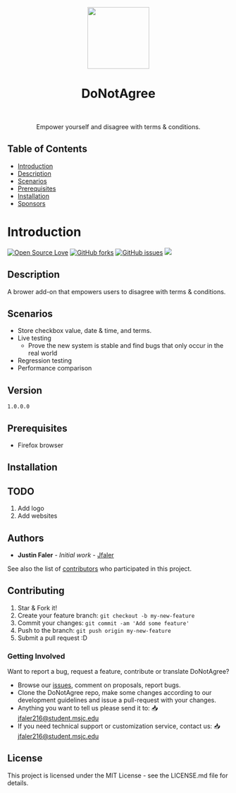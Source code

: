 <p align="center">
<img src="https://i.imgur.com/" width="140" align="center">
  </p>
<h1 align="center"> DoNotAgree </h1> <br>
<p align="center">
  <a href="https://JustinFaler.com">
  </a>
</p>

<p align="center">
  Empower yourself and disagree with terms & conditions.
</p>

## Table of Contents

- [Introduction](#introduction)
- [Description](#description)
- [Scenarios](#scenarios)
- [Prerequisites](#prerequisites)
- [Installation](#installation)
- [Sponsors](#donate)

# Introduction
[![Open Source Love](https://badges.frapsoft.com/os/v1/open-source.png?v=103)](https://github.com/Jfaler/DoNotAgree/blob/master/LICENSE.txt)
[![GitHub forks](https://img.shields.io/github/forks/Jfaler/DoNotAgree.svg)](https://github.com/Jfaler/DoNotAgree/network)
[![GitHub issues](https://img.shields.io/github/issues/jfaler/DoNotAgree.svg)](https://github.com/jfaler/DoNotAgree/issues)
[![](https://img.shields.io/twitter/follow/justinfaler.svg?label=Follow&style=social)](https://twitter.com/justinfaler)

## Description

A brower add-on that empowers users to disagree with terms & conditions.

## Scenarios
* Store checkbox value, date & time, and terms.
* Live testing
  - Prove the new system is stable and find bugs that only occur in the real world
* Regression testing
* Performance comparison

## Version
`
1.0.0.0
`
## Prerequisites

* Firefox browser

## Installation


## TODO

1. Add logo
2. Add websites

## Authors

* **Justin Faler** - *Initial work* - [Jfaler](https://github.com/Jfaler)

See also the list of [contributors](https://github.com/Jfaler/DoNotAgree/contributors) who participated in this project.


## Contributing

1. Star & Fork it!
2. Create your feature branch: `git checkout -b my-new-feature`
3. Commit your changes: `git commit -am 'Add some feature'`
4. Push to the branch: `git push origin my-new-feature`
5. Submit a pull request :D

### Getting Involved

Want to report a bug, request a feature, contribute or translate DoNotAgree?

* Browse our [issues](https://github.com/Jfaler/DoNotAgree/issues), comment on proposals, report bugs.
* Clone the DoNotAgree repo, make some changes according to our development guidelines and issue a pull-request with your changes.
* Anything you want to tell us please send it to: 📥 [jfaler216@student.msjc.edu](mailto:jfaler216@student.msjc.edu)
* If you need technical support or customization service, contact us: 📥 [jfaler216@student.msjc.edu](mailto:jfaler216@student.msjc.edu)

## License

This project is licensed under the MIT License - see the LICENSE.md file for details.

